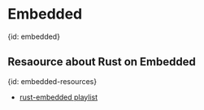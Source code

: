 # Embedded
{id: embedded}

## Resaource about Rust on Embedded
{id: embedded-resources}

* [rust-embedded playlist](https://www.youtube.com/playlist?list=PL2e-qGRzsNl3T5zme9Gh_T1UdEMKdOgb3)
